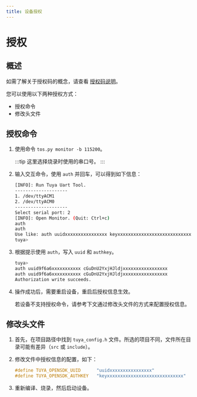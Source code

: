 ```yaml
---
title: 设备授权
---
```


# 授权

## 概述

如需了解关于授权码的概念，请查看 [授权码说明](./unboxing.md#授权码)。

您可以使用以下两种授权方式：
- 授权命令
- 修改头文件

## 授权命令

1. 使用命令 `tos.py monitor -b 115200`。

    :::tip
    这里选择烧录时使用的串口号。
    :::

2. 输入交互命令，使用 `auth` 并回车，可以得到如下信息：

    ```bash
    [INFO]: Run Tuya Uart Tool.
    --------------------
    1. /dev/ttyACM1
    2. /dev/ttyACM0
    --------------------
    Select serial port: 2
    [INFO]: Open Monitor. (Quit: Ctrl+c)
    auth
    auth
    Use like: auth uuidxxxxxxxxxxxxxxxx keyxxxxxxxxxxxxxxxxxxxxxxxxxxxxx
    tuya>
    ```

3. 根据提示使用 `auth`，写入 `uuid` 和 `authkey`。

    ```bash
    tuya>
    auth uuid9f6a6xxxxxxxxxxx cGuDnU2YxjHJldjxxxxxxxxxxxxxxxxx
    auth uuid9f6a6xxxxxxxxxxx cGuDnU2YxjHJldjxxxxxxxxxxxxxxxxx
    Authorization write succeeds.
    ```

4. 操作成功后，需要重启设备，重启后授权信息生效。

    若设备不支持授权命令，请参考下文通过修改头文件的方式来配置授权信息。

## 修改头文件

1. 首先，在项目路径中找到 `tuya_config.h` 文件。所选的项目不同，文件所在目录可能有差异（`src` 或 `include`）。

2. 修改文件中授权信息的配置，如下：

    ```c++
    #define TUYA_OPENSDK_UUID      "uuidxxxxxxxxxxxxxxxx"                    // Please change the correct uuid
    #define TUYA_OPENSDK_AUTHKEY   "keyxxxxxxxxxxxxxxxxxxxxxxxxxxxxx"        // Please change the correct authkey
    ```

3. 重新编译、烧录，然后启动设备。

